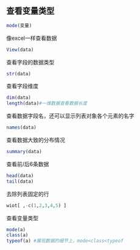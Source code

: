 ## 查看变量类型
```R
mode(变量)
```

像excel一样查看数据

```r
View(data)
```

查看字段的数据类型

```r
str(data)
```

查看字段维度

```r
dim(data)
length(data)#一维数据查看数据长度
```

查看数据字段名，还可以显示列表对象各个元素的名字

```r
names(data)
```

查看数据大致的分布情况

```r
summary(data)
```

查看前/后6条数据
```R
head(data)
tail(data)
```

去除列表固定的行
```R
wiot[ ,-c(1,2,3,4,5) ]
```

查看变量类型
```r
mode(a) 
class(a)
typeof(a) #展现数据的细节上，mode<class<typeof
```